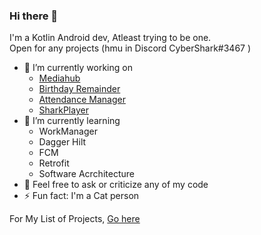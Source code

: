 ### Hi there 👋

I'm a Kotlin Android dev, Atleast trying to be one.  
Open for any projects (hmu in Discord CyberShark#3467 )  

- 🔭 I’m currently working on 
    * [Mediahub](https://github.com/Sharkaboi/MediaHub)
    * [Birthday Remainder](https://github.com/Sharkaboi/Birthday_Remainder)
    * [Attendance Manager](https://github.com/Sharkaboi/AttendanceManager)
    * [SharkPlayer](https://github.com/Sharkaboi/SharkPlayer)
- 🌱 I’m currently learning 
    * WorkManager
    * Dagger Hilt
    * FCM
    * Retrofit
    * Software Acrchitecture
- 💬 Feel free to ask or criticize any of my code 
- ⚡ Fun fact: I'm a Cat person

For My List of Projects, [Go here](https://gist.github.com/Sharkaboi/e1f63145591a5d118d5612f1bdc78417)
